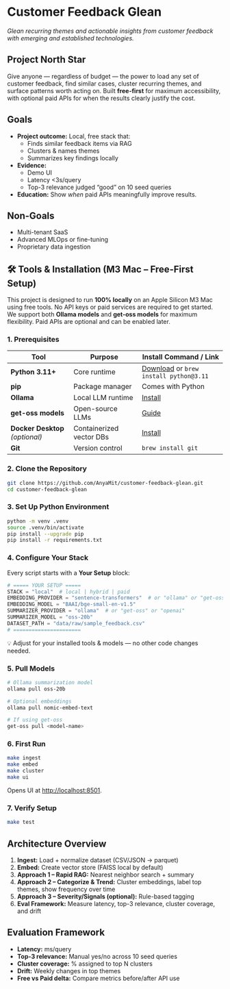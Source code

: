 # Customer Feedback Glean
*Glean recurring themes and actionable insights from customer feedback with emerging and established technologies.*

## Project North Star
Give anyone — regardless of budget — the power to load any set of customer feedback, find similar cases, cluster recurring themes, and surface patterns worth acting on.
Built **free-first** for maximum accessibility, with optional paid APIs for when the results clearly justify the cost.

## Goals
- **Project outcome:** Local, free stack that:
  - Finds similar feedback items via RAG
  - Clusters & names themes
  - Summarizes key findings locally
- **Evidence:**
  - Demo UI
  - Latency <3s/query
  - Top-3 relevance judged “good” on 10 seed queries
- **Education:** Show *when* paid APIs meaningfully improve results.

## Non-Goals
- Multi-tenant SaaS
- Advanced MLOps or fine-tuning
- Proprietary data ingestion

## 🛠 Tools & Installation (M3 Mac – Free-First Setup)
This project is designed to run **100% locally** on an Apple Silicon M3 Mac using free tools. No API keys or paid services are required to get started.
We support both **Ollama models** and **get-oss models** for maximum flexibility. Paid APIs are optional and can be enabled later.

### 1. Prerequisites
| Tool | Purpose | Install Command / Link |
|------|---------|------------------------|
| **Python 3.11+** | Core runtime | [Download](https://www.python.org/downloads/) or `brew install python@3.11` |
| **pip** | Package manager | Comes with Python |
| **Ollama** | Local LLM runtime | [Install](https://ollama.com/download) |
| **get-oss models** | Open-source LLMs | [Guide](https://github.com/get-oss/) |
| **Docker Desktop** *(optional)* | Containerized vector DBs | [Install](https://www.docker.com/products/docker-desktop/) |
| **Git** | Version control | `brew install git` |

### 2. Clone the Repository
```bash
git clone https://github.com/AnyaMit/customer-feedback-glean.git
cd customer-feedback-glean

```

### 3. Set Up Python Environment
```bash
python -m venv .venv
source .venv/bin/activate
pip install --upgrade pip
pip install -r requirements.txt
```

### 4. Configure Your Stack
Every script starts with a **Your Setup** block:
```python
# ===== YOUR SETUP =====
STACK = "local"  # local | hybrid | paid
EMBEDDING_PROVIDER = "sentence-transformers"  # or "ollama" or "get-oss"
EMBEDDING_MODEL = "BAAI/bge-small-en-v1.5"
SUMMARIZER_PROVIDER = "ollama"  # or "get-oss" or "openai"
SUMMARIZER_MODEL = "oss-20b"
DATASET_PATH = "data/raw/sample_feedback.csv"
# ======================
```
💡 Adjust for your installed tools & models — no other code changes needed.

### 5. Pull Models
```bash
# Ollama summarization model
ollama pull oss-20b

# Optional embeddings
ollama pull nomic-embed-text

# If using get-oss
get-oss pull <model-name>
```

### 6. First Run
```bash
make ingest
make embed
make cluster
make ui
```
Opens UI at [http://localhost:8501](http://localhost:8501).

### 7. Verify Setup
```bash
make test
```

## Architecture Overview
1. **Ingest:** Load + normalize dataset (CSV/JSON → parquet)
2. **Embed:** Create vector store (FAISS local by default)
3. **Approach 1 – Rapid RAG:** Nearest neighbor search + summary
4. **Approach 2 – Categorize & Trend:** Cluster embeddings, label top themes, show frequency over time
5. **Approach 3 – Severity/Signals (optional):** Rule-based tagging
6. **Eval Framework:** Measure latency, top-3 relevance, cluster coverage, and drift

## Evaluation Framework
- **Latency:** ms/query
- **Top-3 relevance:** Manual yes/no across 10 seed queries
- **Cluster coverage:** % assigned to top N clusters
- **Drift:** Weekly changes in top themes
- **Free vs Paid delta:** Compare metrics before/after API use

